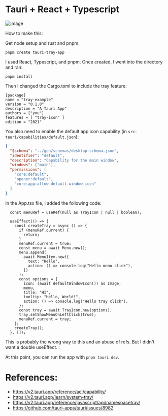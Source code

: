 # Tauri + React + Typescript

![image](https://github.com/user-attachments/assets/f122f307-785d-4335-87e7-6979b3362bf3)

How to make this:

Get node setup and rust and pnpm.

```
pnpm create tauri-tray-app
```

I used React, Typescript, and pnpm. Once created, I went into the directory and ran:


```
pnpm install
```

Then I changed the Cargo.toml to include the tray feature:

```
[package]
name = "tray-example"
version = "0.1.0"
description = "A Tauri App"
authors = ["you"]
features = [ "tray-icon" ]
edition = "2021"
```

You also need to enable the default app icon capability (in `src-tauri/capabilities/default.json`):

```json
{
  "$schema": "../gen/schemas/desktop-schema.json",
  "identifier": "default",
  "description": "Capability for the main window",
  "windows": ["main"],
  "permissions": [
    "core:default",
    "opener:default",
    "core:app:allow-default-window-icon"
  ]
}
```

In the App.tsx file, I added the following code:

```tsx
  const menuRef = useRef(null as TrayIcon | null | boolean);

  useEffect(() => {
    const createTray = async () => {
      if (menuRef.current) {
        return;
      }
      menuRef.current = true;
      const menu = await Menu.new();
      menu.append(
        await MenuItem.new({
          text: "Hello",
          action: () => console.log("Hello menu click"),
        })
      );
      const options = {
        icon: (await defaultWindowIcon()) as Image,
        menu,
        title: "HI",
        tooltip: "Hello, World!",
        action: () => console.log("Hello tray click"),
      };
      const tray = await TrayIcon.new(options);
      tray.setShowMenuOnLeftClick(true);
      menuRef.current = tray;
    };
    createTray();
  }, []);
```

This is probably the wrong way to this and an abuse of refs. But I didn't want a double useEffect. :


At this point, you can run the app with `pnpm tauri dev`.


# References:

* https://v2.tauri.app/reference/acl/capability/
* https://v2.tauri.app/learn/system-tray/
* https://v2.tauri.app/reference/javascript/api/namespacetray/
* https://github.com/tauri-apps/tauri/issues/8982
